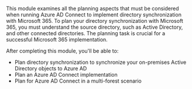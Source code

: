 This module examines all the planning aspects that must be considered when running Azure AD Connect to implement directory synchronization with Microsoft 365. To plan your directory synchronization with Microsoft 365, you must understand the source directory, such as Active Directory, and other connected directories. The planning task is crucial for a successful Microsoft 365 implementation.

After completing this module, you'll be able to:

 *  Plan directory synchronization to synchronize your on-premises Active Directory objects to Azure AD
 *  Plan an Azure AD Connect implementation
 *  Plan for Azure AD Connect in a multi-forest scenario
